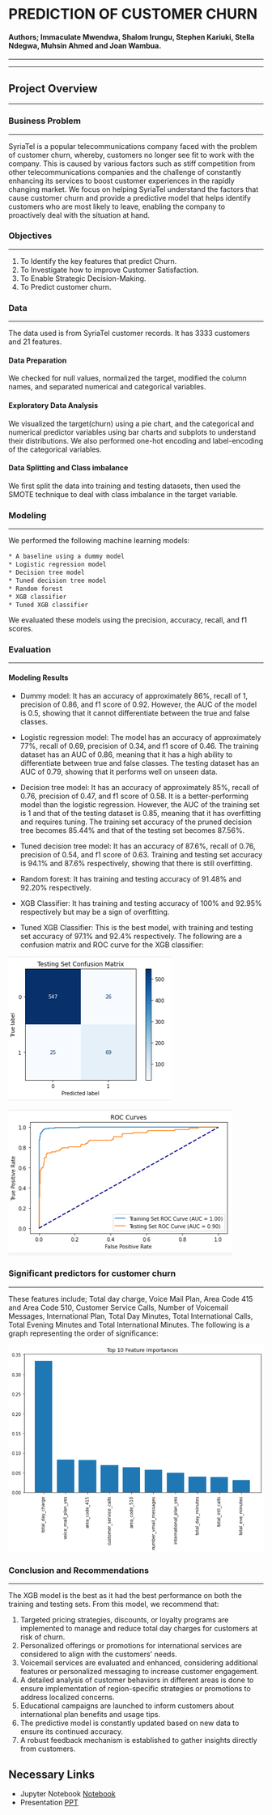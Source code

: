 # PREDICTION OF CUSTOMER CHURN
#### Authors; Immaculate Mwendwa, Shalom Irungu, Stephen Kariuki, Stella Ndegwa, Muhsin Ahmed and Joan Wambua.
---
---
## Project Overview
***
### Business Problem
***
SyriaTel is a popular telecommunications company faced with the problem of customer churn, whereby, customers no longer see fit to work with the company. This is caused by various factors such as stiff competition from other telecommunications companies and the challenge of constantly enhancing its services to boost customer experiences in the rapidly changing market. We focus on helping SyriaTel understand the factors that cause customer churn and provide a predictive model that helps identify customers who are most likely to leave, enabling the company to proactively deal with the situation at hand.

### Objectives
***
1. To Identify the key features that predict Churn.
2. To Investigate how to improve Customer Satisfaction.
3. To Enable Strategic Decision-Making.
4. To Predict customer churn.

### Data
***
The data used is from SyriaTel customer records. It has 3333 customers and 21 features.
#### Data Preparation
We checked for null values, normalized the target, modified the column names, and separated numerical and categorical variables.
#### Exploratory Data Analysis
We visualized the target(churn) using a pie chart, and the categorical and numerical predictor variables using bar charts and subplots to understand their distributions. We also performed one-hot encoding and label-encoding of the categorical variables.
#### Data Splitting and Class imbalance
We first split the data into training and testing datasets, then used the SMOTE technique to deal with class imbalance in the target variable.

### Modeling
***
We performed the following machine learning models:

    * A baseline using a dummy model
    * Logistic regression model
    * Decision tree model
    * Tuned decision tree model
    * Random forest
    * XGB classifier
    * Tuned XGB classifier
We evaluated these models using the precision, accuracy, recall, and f1 scores.

### Evaluation
***
#### Modeling Results
* Dummy model: It has an accuracy of approximately 86%, recall of 1, precision of 0.86, and f1 score of 0.92. However, the AUC of the model is 0.5, showing that it cannot differentiate between the true and false classes.

* Logistic regression model: The model has an accuracy of approximately 77%, recall of 0.69, precision of 0.34, and f1 score of 0.46. The training dataset has an AUC of 0.86, meaning that it has a high ability to differentiate between true and false classes. The testing dataset has an AUC of 0.79, showing that it performs well on unseen data.

* Decision tree model: It has an accuracy of approximately 85%, recall of 0.76, precision of 0.47, and f1 score of 0.58. It is a better-performing model than the logistic regression. However, the AUC of the training set is 1 and that of the testing dataset is 0.85, meaning that it has overfitting and requires tuning. The training set accuracy of the pruned decision tree becomes 85.44% and that of the testing set becomes 87.56%.

* Tuned decision tree model: It has an accuracy of 87.6%, recall of 0.76, precision of 0.54, and f1 score of 0.63. Training and testing set accuracy is 94.1% and 87.6% respectively, showing that there is still overfitting.

* Random forest: It has training and testing accuracy of 91.48% and 92.20% respectively.

* XGB Classifier: It has training and testing accuracy of 100% and 92.95% respectively but may be a sign of overfitting.

* Tuned XGB Classifier: This is the best model, with training and testing set accuracy of 97.1% and 92.4% respectively. The following are a confusion matrix and ROC curve for the XGB classifier:

![Confusion Matrix](<Images/Confusion Matrix on Test Set.png>)

![ROC Curves](<Images/ROC Curves on both sets.png>)

### Significant predictors for customer churn
***
These features include;
Total day charge, Voice Mail Plan, Area Code 415 and Area Code 510, Customer Service Calls, Number of Voicemail Messages, International Plan, Total Day Minutes, Total International Calls, Total Evening Minutes and Total International Minutes. 
The following is a graph representing the order of significance:

![Top Significant Features](<Images/TOP 10 FEATURES.png>)

### Conclusion and Recommendations
***
The XGB model is the best as it had the best performance on both the training and testing sets. From this model, we recommend that:

1. Targeted pricing strategies, discounts, or loyalty programs are implemented to manage and reduce total day charges for customers at risk of churn.
2. Personalized offerings or promotions for international services are considered to align with the customers' needs.
3. Voicemail services are evaluated and enhanced, considering additional features or personalized messaging to increase customer engagement.
4. A detailed analysis of customer behaviors in different areas is done to ensure implementation of region-specific strategies or promotions to address localized concerns.
5. Educational campaigns are launched to inform customers about international plan benefits and usage tips.
6. The predictive model is constantly updated based on new data to ensure its continued accuracy.
7. A robust feedback mechanism is established to gather insights directly from customers.

## Necessary Links
* Jupyter Notebook
[Notebook](<CUSTOMER CHURN ANALYSIS.ipynb>)
* Presentation
[PPT](<MANAGING CHURN - NON TECHNICAL PRESENTATION.pdf>)